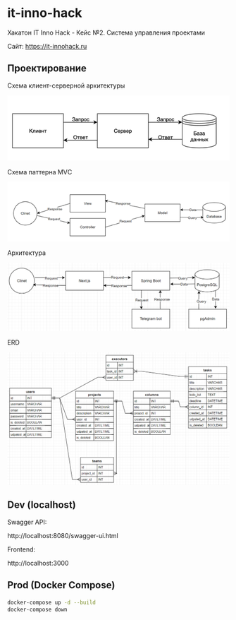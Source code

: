 # it-inno-hack

Хакатон IT Inno Hack - Кейс №2. Система управления проектами

Сайт: https://it-innohack.ru

## Проектирование

Схема клиент-серверной архитектуры

![](/docs/img/client-server.png)

Схема паттерна MVС

![](/docs/img/mvc.png)

Архитектура

![](/docs/img/architecture.png)

ERD

![](/docs/img/erd.png)

## Dev (localhost)

Swagger API:

http://localhost:8080/swagger-ui.html

Frontend:

http://localhost:3000

## Prod (Docker Compose)

```bash
docker-compose up -d --build
docker-compose down
```
